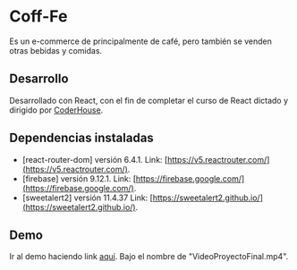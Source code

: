 # Coff-Fe

Es un e-commerce de principalmente de café, pero también se venden otras bebidas y comidas.

## Desarrollo

Desarrollado con React, con el fin de completar el curso de React dictado y dirigido por [CoderHouse](https://www.coderhouse.com/).

## Dependencias instaladas

- [react-router-dom] versión 6.4.1. Link: [https://v5.reactrouter.com/](https://v5.reactrouter.com/).
- [firebase] versión 9.12.1. Link: [https://firebase.google.com/](https://firebase.google.com/).
- [sweetalert2] versión 11.4.37 Link: [https://sweetalert2.github.io/](https://sweetalert2.github.io/).

## Demo

Ir al demo haciendo link [aquí](https://drive.google.com/drive/folders/1p4n5NhU4RgazVl9Ddk5yxsB0tR5EBCGv?usp=sharing). Bajo el nombre de "VideoProyectoFinal.mp4".
